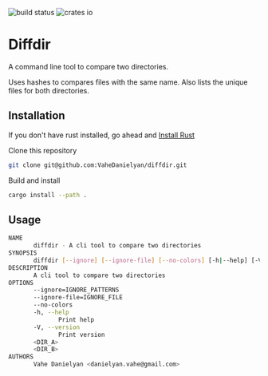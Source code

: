 ![build status](https://github.com/VaheDanielyan/dirdiff.rs/actions/workflows/rust.yml/badge.svg) ![crates io](https://img.shields.io/crates/v/diffdir)

# Diffdir

A command line tool to compare two directories. 

Uses hashes to compares files with the same name. Also lists the unique files for both directories.

## Installation

If you don't have rust installed, go ahead and [Install Rust](https://www.rust-lang.org/tools/install)

Clone this repository

```sh
git clone git@github.com:VaheDanielyan/diffdir.git
```

Build and install

```sh
cargo install --path .
```

## Usage

```sh
NAME
       diffdir - A cli tool to compare two directories
SYNOPSIS
       diffdir [--ignore] [--ignore-file] [--no-colors] [-h|--help] [-V|--version] <DIR_A> <DIR_B>
DESCRIPTION
       A cli tool to compare two directories
OPTIONS
       --ignore=IGNORE_PATTERNS
       --ignore-file=IGNORE_FILE
       --no-colors
       -h, --help
              Print help
       -V, --version
              Print version
       <DIR_A>
       <DIR_B>
AUTHORS
       Vahe Danielyan <danielyan.vahe@gmail.com>

```

